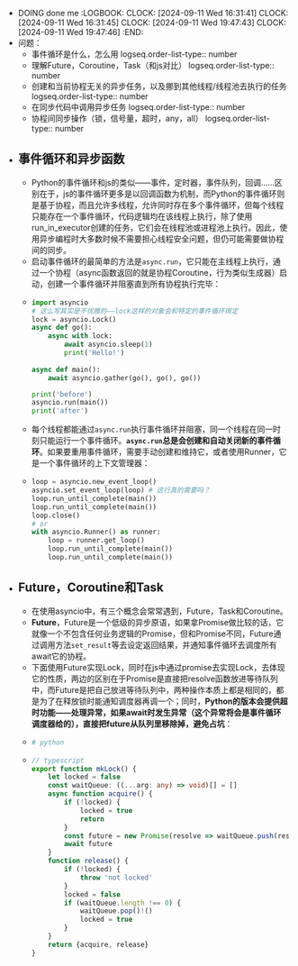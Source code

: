 - DOING done me
  :LOGBOOK:
  CLOCK: [2024-09-11 Wed 16:31:41]
  CLOCK: [2024-09-11 Wed 16:31:45]
  CLOCK: [2024-09-11 Wed 19:47:43]
  CLOCK: [2024-09-11 Wed 19:47:46]
  :END:
- 问题：
	- 事件循环是什么，怎么用
	  logseq.order-list-type:: number
	- 理解Future，Coroutine，Task（和js对比）
	  logseq.order-list-type:: number
	- 创建和当前协程无关的异步任务，以及挪到其他线程/线程池去执行的任务
	  logseq.order-list-type:: number
	- 在同步代码中调用异步任务
	  logseq.order-list-type:: number
	- 协程间同步操作（锁，信号量，超时，any，all）
	  logseq.order-list-type:: number
- ## 事件循环和异步函数
	- Python的事件循环和js的类似——事件，定时器，事件队列，回调……区别在于，js的事件循环更多是以回调函数为机制，而Python的事件循环则是基于协程，而且允许多线程，允许同时存在多个事件循环，但每个线程只能存在一个事件循环，代码逻辑均在该线程上执行，除了使用run_in_executor创建的任务，它们会在线程池或进程池上执行。因此，使用异步编程时大多数时候不需要担心线程安全问题，但仍可能需要做协程间的同步。
	- 启动事件循环的最简单的方法是`async.run`，它只能在主线程上执行，通过一个协程（async函数返回的就是协程Coroutine，行为类似生成器）启动，创建一个事件循环并阻塞直到所有协程执行完毕：
	- ```python
	  import asyncio
	  # 这么写其实是不优雅的——lock这样的对象会和特定的事件循环绑定
	  lock = asyncio.Lock()
	  async def go():
	      async with lock:
	          await asyncio.sleep(1)
	          print('Hello!') 
	      
	  async def main():
	      await asyncio.gather(go(), go(), go())
	  
	  print('before')
	  asyncio.run(main())
	  print('after')
	  ```
	- 每个线程都能通过`async.run`执行事件循环并阻塞，同一个线程在同一时刻只能运行一个事件循环。**`async.run`总是会创建和自动关闭新的事件循环**。如果要重用事件循环，需要手动创建和维持它，或者使用Runner，它是一个事件循环的上下文管理器：
	- ```python
	  loop = asyncio.new_event_loop()
	  asyncio.set_event_loop(loop) # 这行真的需要吗？
	  loop.run_until_complete(main())
	  loop.run_until_complete(main())
	  loop.close()
	  # or
	  with asyncio.Runner() as runner:
	      loop = runner.get_loop()
	      loop.run_until_complete(main())
	      loop.run_until_complete(main())
	  ```
- ## Future，Coroutine和Task
	- 在使用asyncio中，有三个概念会常常遇到，Future，Task和Coroutine。
	- **Future**，Future是一个低级的异步原语，如果拿Promise做比较的话，它就像一个不包含任何业务逻辑的Promise，但和Promise不同，Future通过调用方法`set_result`等去设定返回结果，并通知事件循环去调度所有await它的协程。
	- 下面使用Future实现Lock，同时在js中通过promise去实现Lock，去体现它的性质，两边的区别在于Promise是直接把resolve函数放进等待队列中，而Future是把自己放进等待队列中，两种操作本质上都是相同的，都是为了在释放锁时能通知调度器再调一个；同时，**Python的版本会提供超时功能——处理异常，如果await时发生异常（这个异常将会是事件循环调度器给的），直接把future从队列里移除掉，避免占坑**：
	- ```python
	  # python
	  
	  ```
	- ```typescript
	  // typescript
	  export function mkLock() {
	      let locked = false
	      const waitQueue: ((...arg: any) => void)[] = []
	      async function acquire() {
	          if (!locked) {
	              locked = true
	              return
	          }
	          const future = new Promise(resolve => waitQueue.push(resolve))
	          await future
	      }
	      function release() {
	          if (!locked) {
	              throw 'not locked'
	          }
	          locked = false
	          if (waitQueue.length !== 0) {
	              waitQueue.pop()!()
	              locked = true
	          }
	      }
	      return {acquire, release}
	  }
	  ```